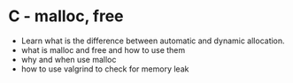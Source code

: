# C - malloc, free

- Learn what is the difference between automatic and dynamic allocation.
- what is malloc and free and how to use them
- why and when use malloc
- how to use valgrind to check for memory leak

